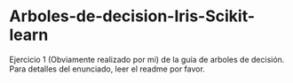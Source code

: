 # Arboles-de-decision-Iris-Scikit-learn
Ejercicio 1  (Obviamente realizado por mi) de la guía de arboles de decisión. Para detalles del enunciado, leer el readme por favor.
